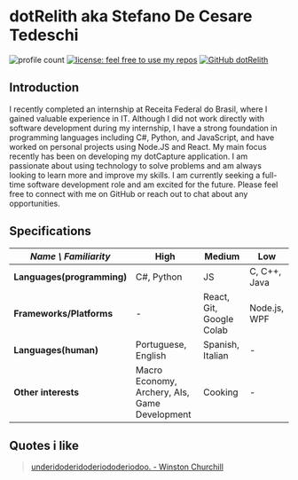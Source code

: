 # dotRelith aka Stefano De Cesare Tedeschi
![profile count](https://komarev.com/ghpvc/?username=dotRelith&color=red)
[![license: feel free to use my repos](https://img.shields.io/badge/license-feel%20free%20to%20use%20my%20repos-success)](https://github.com/dotRelith)
[![GitHub dotRelith](https://img.shields.io/github/followers/dotRelith?label=follow&style=social)](https://github.com/dotRelith)

## Introduction
I recently completed an internship at Receita Federal do Brasil, where I gained valuable experience in IT. Although I did not work directly with software development during my internship, I have a strong foundation in programming languages including C#, Python, and JavaScript, and have worked on personal projects using Node.JS and React. My main focus recently has been on developing my dotCapture application. I am passionate about using technology to solve problems and am always looking to learn more and improve my skills. I am currently seeking a full-time software development role and am excited for the future. Please feel free to connect with me on GitHub or reach out to chat about any opportunities.

## Specifications
| *Name \ Familiarity* | High | Medium | Low |
| --------------- | --------------- | --------------- | ------------- |
| **Languages(programming)** | C#, Python | JS | C, C++, Java |
| **Frameworks/Platforms** | - | React, Git, Google Colab | Node.js, WPF |
| **Languages(human)** | Portuguese, English | Spanish, Italian  | - |
| **Other interests** | Macro Economy, Archery, AIs, Game Development | Cooking | - |

## Quotes i like
> [underidoderidoderiododeriodoo. - Winston Churchill](https://www.youtube.com/shorts/ldq-TT7gyb0)
